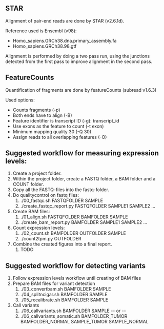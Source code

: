 ## STAR

Alignment of pair-end reads are done by STAR (v2.6.1d).

Reference used is Ensembl (v98):
- Homo_sapiens.GRCh38.dna.primary_assembly.fa
- Homo_sapiens.GRCh38.98.gtf

Alignment is performed by doing a two pass run, using the junctions detected from the first pass to improve alignment in the second pass.

## FeatureCounts

Quantification of fragments are done by featureCounts (subread v1.6.3)

Used options:
- Counts fragments (-p)
- Both ends have to align (-B)
- Feature identifier is transcript ID (-g): transcript_id
- Use exons as the feature to count (-t exon)
- Minimum mapping quality 30 (-Q 30)
- Assign reads to all overlapping features (-O)

## Suggested workflow for measuring expression levels:

1. Create a project folder.
2. Within the project folder, create a FASTQ folder, a BAM folder and a COUNT folder.
3. Copy all the FASTQ-files into the fastq-folder.
4. Do qualitycontrol on fastq files:
	1. ./00_fastqc.sh FASTQFOLDER SAMPLE
	2. ./create_fastqc_report.py FASTQFOLDER SAMPLE1 SAMPLE2 ...
5. Create BAM files:
	1. ./01_align.sh FASTQFOLDER BAMFOLDER SAMPLE
	2. ./create_bam_report.py BAMFOLDER SAMPLE1 SAMPLE2 ...
6. Count expression levels:
	1. ./02_count.sh BAMFOLDER OUTFOLDER SAMPLE
	2. ./count2tpm.py OUTFOLDER
7. Combine the created figures into a final report.
	1. TODO

## Suggested workflow for detecting variants

1. Follow expression levels workflow until creating of BAM files
2. Prepare BAM files for variant detection
	1. ./03_convertbam.sh BAMFOLDER SAMPLE
	2. ./04_splitncigar.sh BAMFOLDER SAMPLE
	3. ./05_recalibrate.sh BAMFOLDER SAMPLE
3. Call variants
	1. ./06_callvariants.sh BAMFOLDER SAMPLE
	-- or --
	1. ./06_callvariants_somatic.sh BAMFOLDER_TUMOR BAMFOLDER_NORMAL SAMPLE_TUMOR SAMPLE_NORMAL

